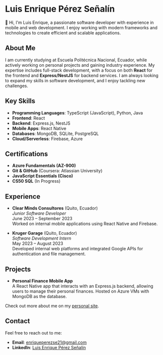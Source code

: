 # Luis Enrique Pérez Señalín

👋 Hi, I'm Luis Enrique, a passionate software developer with experience in mobile and web development. I enjoy working with modern frameworks and technologies to create efficient and scalable applications.

## About Me

I am currently studying at Escuela Politécnica Nacional, Ecuador, while actively working on personal projects and gaining industry experience. My expertise includes full-stack development, with a focus on both **React** for the frontend and **Express/NestJS** for backend services. I am always looking to expand my skills in software development, and I enjoy tackling new challenges.

## Key Skills
- **Programming Languages**: TypeScript (JavaScript), Python, Java
- **Frontend**: React
- **Backend**: Express.js, NestJS
- **Mobile Apps**: React Native
- **Databases**: MongoDB, SQLite, PostgreSQL
- **Cloud/Serverless**: Firebase, Azure

## Certifications
- **Azure Fundamentals (AZ-900)**
- **Git & GitHub** (Coursera: Atlassian University)
- **JavaScript Essentials (Cisco)**
- **CS50 SQL** (In Progress)

## Experience
- **Clear Minds Consultores** (Quito, Ecuador)  
  *Junior Software Developer*  
  June 2023 – September 2023  
  Worked on internal mobile applications using React Native and Firebase.
  
- **Kruger Garage** (Quito, Ecuador)  
  *Software Development Intern*  
  May 2023 – August 2023  
  Developed internal web platforms and integrated Google APIs for authentication and file management.

## Projects
- **Personal Finance Mobile App**  
  A React Native app that interacts with an Express.js backend, allowing users to manage their personal finances. Hosted on Azure VMs with MongoDB as the database.

Check out more about me on my [personal site](https://enriqueperez21.github.io/cv-enriqueperez/).

## Contact
Feel free to reach out to me:
- **Email**: [enriqueperezse21@gmail.com](mailto:enriqueperezse21@gmail.com)
- **LinkedIn**: [Luis Enrique Pérez Señalín](https://linkedin.com)
